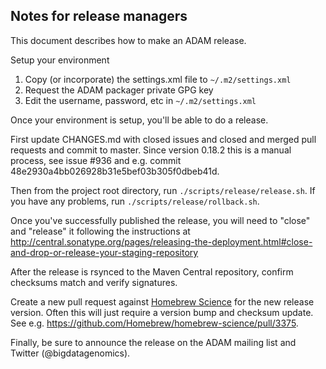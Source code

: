 Notes for release managers
---

This document describes how to make an ADAM release.

Setup your environment
1. Copy (or incorporate) the settings.xml file to ```~/.m2/settings.xml```
2. Request the ADAM packager private GPG key
3. Edit the username, password, etc in ```~/.m2/settings.xml```

Once your environment is setup, you'll be able to do a release.

First update CHANGES.md with closed issues and closed and merged pull requests and commit to master.
Since version 0.18.2 this is a manual process, see issue #936 and e.g. commit 48e2930a4bb026928b31e5bef03b305f0dbeb41d.

Then from the project root directory, run `./scripts/release/release.sh`.
If you have any problems, run `./scripts/release/rollback.sh`.

Once you've successfully published the release, you will need to "close" and "release" it following the instructions at
http://central.sonatype.org/pages/releasing-the-deployment.html#close-and-drop-or-release-your-staging-repository

After the release is rsynced to the Maven Central repository, confirm checksums match and verify signatures.

Create a new pull request against [Homebrew Science](https://github.com/Homebrew/homebrew-science) for the new release version.
Often this will just require a version bump and checksum update.  See e.g. https://github.com/Homebrew/homebrew-science/pull/3375.

Finally, be sure to announce the release on the ADAM mailing list and Twitter (@bigdatagenomics).
